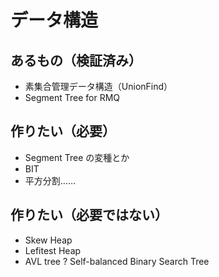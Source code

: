 # データ構造
## あるもの（検証済み）
- 素集合管理データ構造（UnionFind）
- Segment Tree for RMQ

## 作りたい（必要）
- Segment Tree の変種とか
- BIT
- 平方分割……

## 作りたい（必要ではない）
- Skew Heap
- Lefitest Heap
- AVL tree ? Self-balanced Binary Search Tree